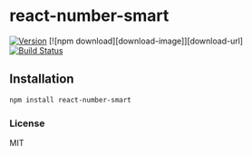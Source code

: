 # react-number-smart
[![Version](http://img.shields.io/npm/v/react-tooltip.svg)](https://www.npmjs.org/package/react-number-smart)
[![npm download][download-image]][download-url]
[![Build Status](https://travis-ci.org/chudjane/react-number-smart.svg?branch=master)](https://travis-ci.org/chudjane/react-number-smart)


## Installation

```sh
npm install react-number-smart
```

### License

MIT
